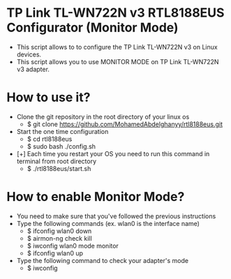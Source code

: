 # TP Link TL-WN722N v3 RTL8188EUS Configurator (Monitor Mode)
- This script allows to to configure the TP Link TL-WN722N v3 on Linux devices.
- This script allows you to use MONITOR MODE on TP Link TL-WN722N v3 adapter.
# How to use it?
- Clone the git repository in the root directory of your linux os
  - $ git clone https://github.com/MohamedAbdelghanyy/rtl8188eus.git
- Start the one time configuration
  - $ cd rtl8188eus
  - $ sudo bash ./config.sh
- [+] Each time you restart your OS you need to run this command in terminal from root directory
  - $ ./rtl8188eus/start.sh
 # How to enable Monitor Mode?
- You need to make sure that you've followed the previous instructions
- Type the following commands (ex. wlan0 is the interface name)
  - $ ifconfig wlan0 down
  - $ airmon-ng check kill
  - $ iwconfig wlan0 mode monitor
  - $ ifconfig wlan0 up
- Type the following command to check your adapter's mode
  - $ iwconfig
